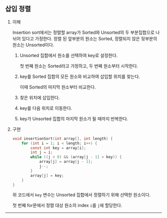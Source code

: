 ## 삽입 정렬

1. 이해

   Insertion sort에서는 정렬할 array가 Sorted와 Unsorted의 두 부분집합으로 나뉘어 있다고 가정한다. 정렬 된 앞부분의 원소는 Sorted, 정렬되지 않은 뒷부분의 원소는 Unsorted이다.

   1. Unsorted 집합에서 원소를 선택하여 key로 설정한다.

      첫 번째 원소는 Sorted라고 가정하고, 두 번째 원소부터 시작한다.

   2. key를 Sorted 집합의 모든 원소와 비교하여 삽입할 위치를 찾는다.

      이때 Sorted의 마지막 원소부터 비교한다.

   3. 찾은 위치에 삽입한다.

   4. key를 다음 위치로 이동한다.

   5. key가 Unsorted 집합의 마지막 원소가 될 때까지 반복한다.

2. 구현

   ```c
   void insertionSort(int array[], int length) {
       for (int i = 1; i < length; i++) {
           const int key = array[i];
           int j = i;
           while ((j > 0) && (array[j - 1] > key)) {
               array[j] = array[j - 1];
               j--;
           }
           array[j] = key;
       }
   }
   ```

   위 코드에서 `key` 변수는 Unsorted 집합에서 정렬하기 위해 선택한 원소이다.

   첫 번째 for문에서 정렬 대상 원소의 index `i`를 `j`에 할당한다.

---
